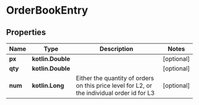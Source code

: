 
# OrderBookEntry

## Properties
Name | Type | Description | Notes
------------ | ------------- | ------------- | -------------
**px** | **kotlin.Double** |  |  [optional]
**qty** | **kotlin.Double** |  |  [optional]
**num** | **kotlin.Long** | Either the quantity of orders on this price level for L2, or the individual order id for L3 |  [optional]



